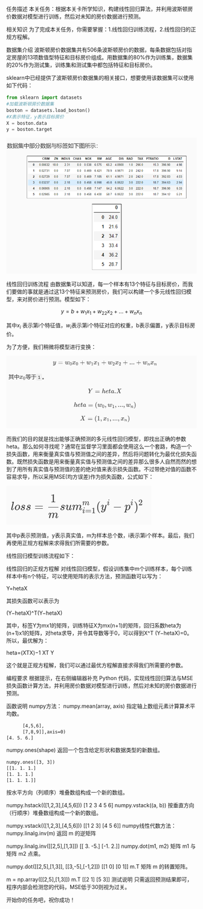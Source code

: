 任务描述
本关任务：根据本关卡所学知识，构建线性回归算法，并利用波斯顿房价数据对模型进行训练，然后对未知的房价数据进行预测。

相关知识
为了完成本关任务，你需要掌握：1.线性回归训练流程，2.线性回归的正规方程解。

数据集介绍
波斯顿房价数据集共有506条波斯顿房价的数据，每条数据包括对指定房屋的13项数值型特征和目标房价组成。用数据集的80%作为训练集，数据集的20%作为测试集，训练集和测试集中都包括特征和目标房价。

sklearn中已经提供了波斯顿房价数据集的相关接口，想要使用该数据集可以使用如下代码：

```python
from sklearn import datasets
#加载波斯顿房价数据集
boston = datasets.load_boston()
#X表示特征，y表示目标房价
X = boston.data
y = boston.target
```

![1730787669182](image/02/1730787669182.png)

线性回归训练流程
由数据集可以知道，每一个样本有13个特征与目标房价，而我们要做的事就是通过这13个特征来预测房价，我们可以构建一个多元线性回归模型，来对房价进行预测。模型如下：

$$
y=b+w_1x_1+w_22x_2+...+w_nx_n
$$

其中$x_i$ 表示第i个特征值，$w_i$表示第i个特征对应的权重，b表示偏置，y表示目标房价。

为了方便，我们稍微将模型进行变换：

![1730787770650](image/02/1730787770650.png)

而我们的目的就是找出能够正确预测的多元线性回归模型，即找出正确的参数heta。那么如何寻找呢？通常在监督学习里面都会使用这么一个套路，构造一个损失函数，用来衡量真实值与预测值之间的差异，然后将问题转化为最优化损失函数。既然损失函数是用来衡量真实值与预测值之间的差异那么很多人自然而然的想到了用所有真实值与预测值的差的绝对值来表示损失函数。不过带绝对值的函数不容易求导，所以采用MSE(均方误差)作为损失函数，公式如下：

![1730787787297](image/02/1730787787297.png)

其中p表示预测值，y表示真实值，m为样本总个数，i表示第i个样本。最后，我们再使用正规方程解来求得我们所需要的参数。

线性回归模型训练流程如下：

线性回归的正规方程解
对线性回归模型，假设训练集中m个训练样本，每个训练样本中有n个特征，可以使用矩阵的表示方法，预测函数可以写为：

Y=hetaX

其损失函数可以表示为

(Y−hetaX)^T(Y−hetaX)

其中，标签Y为mx1的矩阵，训练特征X为mx(n+1)的矩阵，回归系数heta为(n+1)x1的矩阵，对heta求导，并令其导数等于0，可以得到X^T (Y−hetaX)=0。所以，最优解为：

heta=(XTX)−1 XT Y

这个就是正规方程解，我们可以通过最优方程解直接求得我们所需要的参数。

编程要求
根据提示，在右侧编辑器补充 Python 代码，实现线性回归算法与MSE损失函数计算方法，并利用房价数据对模型进行训练，然后对未知的房价数据进行预测。

函数说明
numpy方法：
numpy.mean(array, axis)
指定轴上数组元素计算算术平均数。

```numpy.mean([
      [4,5,6],
      [7,8,9]],axis=0)
[4. 5. 6.]
```

numpy.ones(shape)
返回一个包含给定形状和数据类型的新数组。

```
numpy.ones([3, 3])
[[1. 1. 1.]
[1. 1. 1.]
[1. 1. 1.]]
```


按水平方向（列顺序）堆叠数组构成一个新的数组。

numpy.hstack(([1,2,3],[4,5,6]))
[1 2 3 4 5 6]
numpy.vstack((a, b))
按垂直方向（行顺序）堆叠数组构成一个新的数组。

numpy.vstack(([1,2,3],[4,5,6]))
[[1 2 3]
[4 5 6]]
numpy线性代数方法：
numpy.linalg.inv(m)
返回 m 的逆矩阵

numpy.linalg.inv([[2,5],[1,3]])
[[ 3. -5.]
[-1.  2.]]
numpy.dot(m1, m2)
矩阵 m1 与矩阵 m2 点乘。

numpy.dot([[2,5],[1,3]], [[3,-5],[-1,2]])
[[1 0]
[0 1]]
m.T
矩阵 m 的转置矩阵。

m = np.array([[2,5],[1,3]])
m.T
[[2 1]
[5 3]]
测试说明
只需返回预测结果即可，程序内部会检测您的代码，MSE低于30则视为过关。

开始你的任务吧，祝你成功！
